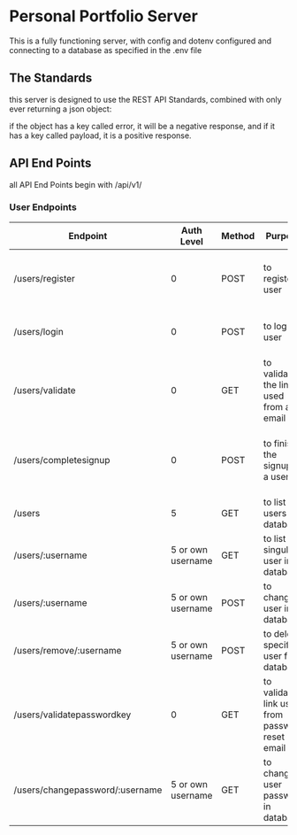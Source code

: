 # Personal Portfolio Server

This is a fully functioning server, with config and dotenv configured and connecting to a database as specified in the .env file

## The Standards

this server is designed to use the REST API Standards, combined with only ever returning a json object:

if the object has a key called error, it will be a negative response, and if it has a key called payload, it is a positive response.

## API End Points

all API End Points begin with /api/v1/

### User Endpoints

| Endpoint                        | Auth Level        | Method | Purpose                                         | Usage                                                                                                             | Positive Response             |
|---------------------------------|-------------------|--------|-------------------------------------------------|-------------------------------------------------------------------------------------------------------------------|-------------------------------|
| /users/register                 | 0                 | POST   | to register a user                              | {firstName: user's first name,  surname: user's surname,  email: user's email,  confirmEmail: user's email again} | {payload: created user}       |
| /users/login                    | 0                 | POST   | to log in a user                                | {logUsername: user's username,  logPassword: user's password}                                                     | {payload: the session}        |
| /users/validate                 | 0                 | GET    | to validate the link used from an email         | add query parameters of email and key                                                                             | {payload: the session}        |
| /users/completesignup           | 0                 | POST   | to finish the signup of a user                  | {username: user's username,   password: user's password,  confirmPassword: user's password again,}                | {payload: "signup finished"}  |
| /users                          | 5                 | GET    | to list all users in database                   | N/A                                                                                                               | {payload: [{user}, {user}...] |
| /users/:username                | 5 or own username | GET    | to list singular user in database               | :username = username as entered in /users/completesignup                                                          | {payload:{user}}              |
| /users/:username                | 5 or own username | POST   | to change user in database                      | :username = username as entered in /users/completesignup                                                          | {payload:{edited user}}       |
| /users/remove/:username         | 5 or own username | POST   | to delete specified user from database          | :username = username as entered in /users/completesignup                                                          | {payload:{deleted user}}      |
| /users/validatepasswordkey      | 0                 | GET    | to validate link used from password reset email | Add query parameters of email and key                                                                             | {payload: the session}        |
| /users/changepassword/:username | 5 or own username | GET    | to change user password in database             | {password: new password, confirmPassword: new password again}                                                     | {payload: {edited user}}      |
